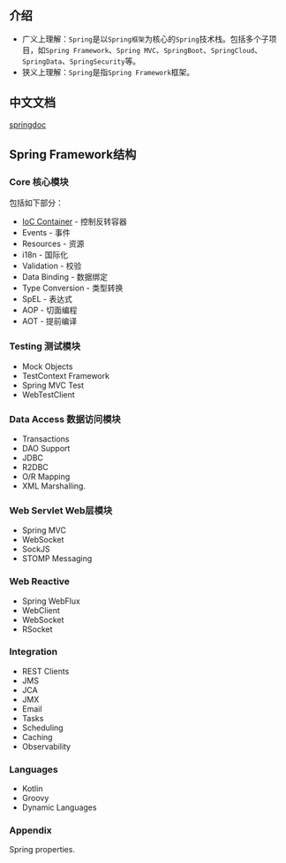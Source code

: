 
## 介绍
* 广义上理解：`Spring`是以`Spring框架`为核心的`Spring`技术栈。包括多个子项目，如`Spring Framework`、`Spring MVC`、`SpringBoot`、`SpringCloud`、`SpringData`、`SpringSecurity`等。
* 狭义上理解：`Spring`是指`Spring Framework`框架。

## 中文文档
[springdoc](https://springdoc.cn/)

## Spring Framework结构
### Core 核心模块
包括如下部分：
* [IoC Container](spring/core/ioc) - 控制反转容器
* Events - 事件
* Resources - 资源
* i18n - 国际化
* Validation - 校验
* Data Binding - 数据绑定
* Type Conversion - 类型转换
* SpEL - 表达式
* AOP - 切面编程
* AOT - 提前编译

### Testing 测试模块
* Mock Objects
* TestContext Framework
* Spring MVC Test
* WebTestClient

### Data Access 数据访问模块
* Transactions 
* DAO Support
* JDBC
* R2DBC
* O/R Mapping
* XML Marshalling.

### Web Servlet	Web层模块
* Spring MVC
* WebSocket
* SockJS
* STOMP Messaging

### Web Reactive 
* Spring WebFlux
* WebClient
* WebSocket
* RSocket

### Integration	
* REST Clients
* JMS
* JCA
* JMX
* Email
* Tasks
* Scheduling
* Caching
* Observability

### Languages	
* Kotlin
* Groovy
* Dynamic Languages

### Appendix	
Spring properties.
